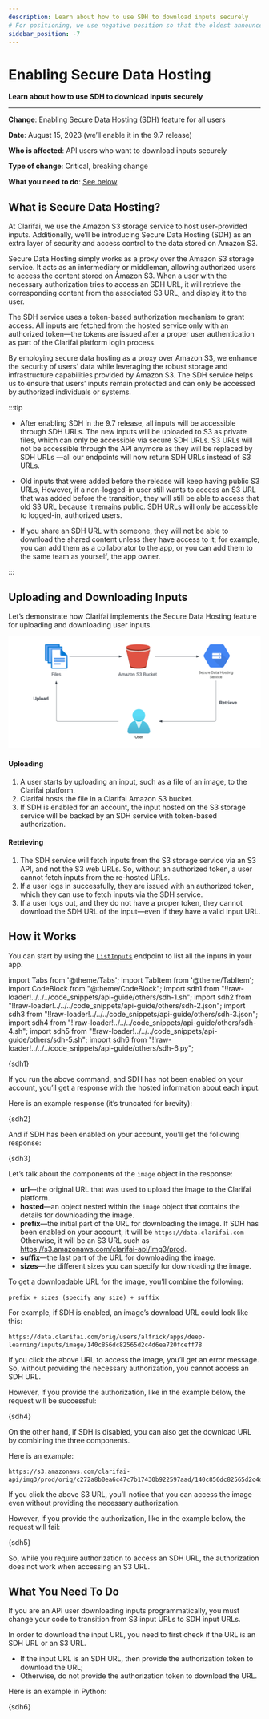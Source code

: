 ```yaml
---
description: Learn about how to use SDH to download inputs securely
# For positioning, we use negative position so that the oldest announcements are displayed at the bottom. Any time you add a new announcement, increase the position by -1.
sidebar_position: -7
---
```


# Enabling Secure Data Hosting 

**Learn about how to use SDH to download inputs securely**
<hr />

**Change**: Enabling Secure Data Hosting (SDH) feature for all users

**Date**:  August 15, 2023 (we’ll enable it in the 9.7 release)

**Who is affected**: API users who want to download inputs securely

**Type of change**: Critical, breaking change

**What you need to do**: [See below](#what-you-need-to-do)

## What is Secure Data Hosting?

At Clarifai, we use the Amazon S3 storage service to host user-provided inputs. Additionally, we’ll be introducing Secure Data Hosting (SDH) as an extra layer of security and access control to the data stored on Amazon S3.

Secure Data Hosting simply works as a proxy over the Amazon S3 storage service. It acts as an intermediary or middleman, allowing authorized users to access the content stored on Amazon S3. When a user with the necessary authorization tries to access an SDH URL, it will retrieve the corresponding content from the associated S3 URL, and display it to the user.

The SDH service uses a token-based authorization mechanism to grant access. All inputs are fetched from the hosted service only with an authorized token—the tokens are issued after a proper user authentication as part of the Clarifai platform login process.  

By employing secure data hosting as a proxy over Amazon S3, we enhance the security of users’ data while leveraging the robust storage and infrastructure capabilities provided by Amazon S3. The SDH service helps us to ensure that users’ inputs remain protected and can only be accessed by authorized individuals or systems.  

:::tip

- After enabling SDH in the 9.7 release, all inputs will be accessible through SDH URLs. The new inputs will be uploaded to S3 as private files, which can only be accessible via secure SDH URLs. S3 URLs will not be accessible through the API anymore as they will be replaced by SDH URLs —all our endpoints will now return SDH URLs instead of S3 URLs. 

- Old inputs that were added before the release will keep having public S3 URLs, However, if a non-logged-in user still wants to access an S3 URL that was added before the transition, they will still be able to access that old S3 URL because it remains public. 
SDH URLs will only be accessible to logged-in, authorized users. 

- If you share an SDH URL with someone, they will not be able to download the shared content unless they have access to it; for example, you can add them as a collaborator to the app, or you can add them to the same team as yourself, the app owner. 

:::

## Uploading and Downloading Inputs

Let’s demonstrate how Clarifai implements the Secure Data Hosting feature for uploading and downloading user inputs.

![secure data hosting](/img/others/sdh-1.png)

#### Uploading

1. A user starts by uploading an input, such as a file of an image, to the Clarifai platform.
2. Clarifai hosts the file in a Clarifai Amazon S3 bucket. 
3. If SDH is enabled for an account, the input hosted on the S3 storage service will be backed by an SDH service with token-based authorization.

#### Retrieving

1. The SDH service will fetch inputs from the S3 storage service via an S3 API, and not the S3 web URLs. So, without an authorized token, a user cannot fetch inputs from the re-hosted URLs. 
2. If a user logs in successfully, they are issued with an authorized token, which they can use to fetch inputs via the SDH service.
3. If a user logs out, and they do not have a proper token, they cannot download the SDH URL of the input—even if they have a valid input URL.

## How it Works

You can start by using the [`ListInputs`](https://docs.clarifai.com/api-guide/data/create-get-update-delete#list-all-inputs) endpoint to list all the inputs in your app. 

import Tabs from '@theme/Tabs';
import TabItem from '@theme/TabItem';
import CodeBlock from "@theme/CodeBlock";
import sdh1 from "!!raw-loader!../../../code_snippets/api-guide/others/sdh-1.sh";
import sdh2 from "!!raw-loader!../../../code_snippets/api-guide/others/sdh-2.json";
import sdh3 from "!!raw-loader!../../../code_snippets/api-guide/others/sdh-3.json";
import sdh4 from "!!raw-loader!../../../code_snippets/api-guide/others/sdh-4.sh";
import sdh5 from "!!raw-loader!../../../code_snippets/api-guide/others/sdh-5.sh";
import sdh6 from "!!raw-loader!../../../code_snippets/api-guide/others/sdh-6.py";

<Tabs groupId="code">
<TabItem value="curl" label="cURL">
    <CodeBlock className="language-bash">{sdh1}</CodeBlock>
</TabItem>
</Tabs>

If you run the above command, and SDH has not been enabled on your account, you’ll get a response with the hosted information about each input. 

Here is an example response (it’s truncated for brevity):

<Tabs groupId="code">
<TabItem value="json" label="JSON">
    <CodeBlock className="language-json">{sdh2}</CodeBlock>
</TabItem>
</Tabs>


And if SDH has been enabled on your account, you’ll get the following response:

<Tabs groupId="code">
<TabItem value="json" label="JSON">
    <CodeBlock className="language-json">{sdh3}</CodeBlock>
</TabItem>
</Tabs>

Let’s talk about the components of the `image` object in the response:

- **url**—the original URL that was used to upload the image to the Clarifai platform. 
- **hosted**—an object nested within the `image` object that contains the details for downloading the image.
- **prefix**—the initial part of the URL for downloading the image. If SDH has been enabled on your account, it will be `https://data.clarifai.com` Otherwise, it will be an S3 URL such as https://s3.amazonaws.com/clarifai-api/img3/prod.
- **suffix**—the last part of the URL for downloading the image.
- **sizes**—the different sizes you can specify for downloading the image.

To get a downloadable URL for the image, you’ll combine the following:

`prefix + sizes (specify any size) + suffix`

For example, if SDH is enabled, an image’s download URL could look like this:

```text
https://data.clarifai.com/orig/users/alfrick/apps/deep-learning/inputs/image/140c856dc82565d2c4d6ea720fceff78
```

If you click the above URL to access the image, you’ll get an error message. So, without providing the necessary authorization, you cannot access an SDH URL. 

However, if you provide the authorization, like in the example below, the request will be successful:

<Tabs groupId="code">
<TabItem value="curl" label="cURL">
    <CodeBlock className="language-bash">{sdh4}</CodeBlock>
</TabItem>
</Tabs>

On the other hand, if SDH is disabled, you can also get the download URL by combining the three components. 

Here is an example:

```text
https://s3.amazonaws.com/clarifai-api/img3/prod/orig/c272a8b0ea6c47c7b17430b922597aad/140c856dc82565d2c4d6ea720fceff78
```

If you click the above S3 URL, you’ll notice that you can access the image even without providing the necessary authorization. 

However, if you provide the authorization, like in the example below, the request will fail:

<Tabs groupId="code">
<TabItem value="curl" label="cURL">
    <CodeBlock className="language-bash">{sdh5}</CodeBlock>
</TabItem>
</Tabs>

So, while you require authorization to access an SDH URL, the authorization does not work when accessing an S3 URL. 

## What You Need To Do

If you are an API user downloading inputs programmatically, you must change your code to transition from S3 input URLs to SDH input URLs.

In order to download the input URL, you need to first check if the URL is an SDH URL or an S3 URL.

- If the input URL is an SDH URL, then provide the authorization token to download the URL;
- Otherwise, do not provide the authorization token to download the URL.

Here is an example in Python:

<Tabs groupId="code">
<TabItem value="python" label="Python">
    <CodeBlock className="language-bash">{sdh6}</CodeBlock>
</TabItem>
</Tabs>